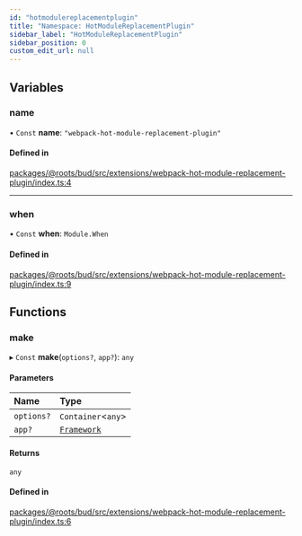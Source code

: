 ```yaml
---
id: "hotmodulereplacementplugin"
title: "Namespace: HotModuleReplacementPlugin"
sidebar_label: "HotModuleReplacementPlugin"
sidebar_position: 0
custom_edit_url: null
---
```


## Variables

### name

• `Const` **name**: ``"webpack-hot-module-replacement-plugin"``

#### Defined in

[packages/@roots/bud/src/extensions/webpack-hot-module-replacement-plugin/index.ts:4](https://github.com/roots/bud/blob/d7cd28f6/packages/@roots/bud/src/extensions/webpack-hot-module-replacement-plugin/index.ts#L4)

___

### when

• `Const` **when**: `Module.When`

#### Defined in

[packages/@roots/bud/src/extensions/webpack-hot-module-replacement-plugin/index.ts:9](https://github.com/roots/bud/blob/d7cd28f6/packages/@roots/bud/src/extensions/webpack-hot-module-replacement-plugin/index.ts#L9)

## Functions

### make

▸ `Const` **make**(`options?`, `app?`): `any`

#### Parameters

| Name | Type |
| :------ | :------ |
| `options?` | `Container`<`any`\> |
| `app?` | [`Framework`](../classes/framework.md) |

#### Returns

`any`

#### Defined in

[packages/@roots/bud/src/extensions/webpack-hot-module-replacement-plugin/index.ts:6](https://github.com/roots/bud/blob/d7cd28f6/packages/@roots/bud/src/extensions/webpack-hot-module-replacement-plugin/index.ts#L6)

